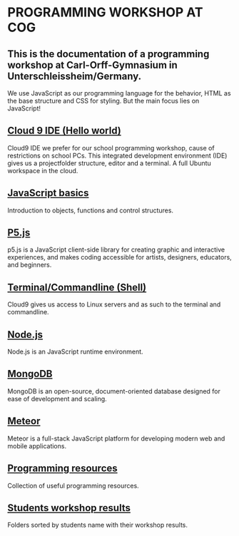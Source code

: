 # PROGRAMMING WORKSHOP AT COG

## This is the documentation  of a programming workshop at Carl-Orff-Gymnasium in Unterschleissheim/Germany.

We use JavaScript as our programming language for the behavior,
HTML as the base structure and CSS for styling.
But the main focus lies on JavaScript!

## [Cloud 9 IDE (Hello world)](https://github.com/Goyapa/COG-01/blob/master/hello-world/README-setup-C9.md)
Cloud9 IDE we prefer for our school programming workshop, cause of restrictions on school PCs.
This integrated development environment (IDE) gives us a projectfolder structure, editor and a terminal.
A full Ubuntu workspace in the cloud.

## [JavaScript basics](https://github.com/Goyapa/COG-01/blob/master/javascript-basics/README-javascript.md)
Introduction to objects, functions and control structures.

## [P5.js](https://github.com/Goyapa/COG-01/tree/master/p5js)
p5.js is a JavaScript client-side library for creating graphic and interactive experiences,
and makes coding accessible for artists, designers, educators, and beginners.

## [Terminal/Commandline (Shell)](https://github.com/Goyapa/COG-01/blob/master/commandline/README-commandline-overview.md)
Cloud9 gives us access to Linux servers and as such to the terminal and commandline.

## [Node.js](https://github.com/Goyapa/COG-01/tree/master/nodejs)
Node.js is an JavaScript runtime environment.

## [MongoDB](https://github.com/Goyapa/COG-01/tree/master/mongoDB)
MongoDB is an open-source, document-oriented database designed for ease of development and scaling.

## [Meteor](https://github.com/Goyapa/COG-01/blob/master/meteor/README.md)
Meteor is a full-stack JavaScript platform for developing modern web and mobile applications.

## [Programming resources](https://github.com/Goyapa/COG-01/blob/master/programming-resources/js-workshop-resources.md)
Collection of useful programming resources.

## [Students workshop results](https://github.com/Goyapa/COG-01/tree/master/students-workshop-results)
Folders sorted by students name with their workshop results.